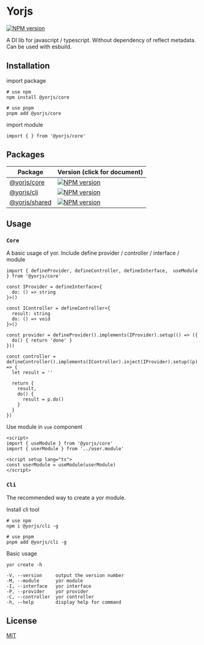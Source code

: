 # Yorjs

[![NPM version](https://img.shields.io/npm/v/@yorjs/core)](https://www.npmjs.com/package/@yorjs/core)

A DI lib for javascript / typescript.
Without dependency of reflect metadata.
Can be used with esbuild.

## Installation

import package

```
# use npm
npm install @yorjs/core

# use pnpm
pnpm add @yorjs/core
```

import module

```
import { } from '@yorjs/core'
```

## Packages

| Package                          | Version (click for document)                                 |
| -------------------------------- | ------------------------------------------------------------ |
| [@yorjs/core](packages/core)     | [![NPM version](https://img.shields.io/npm/v/@yorjs/core)](packages/core/README.md) |
| [@yorjs/cli](packages/cli)       | [![NPM version](https://img.shields.io/npm/v/@yorjs/cli)](packages/core/README.md) |
| [@yorjs/shared](packages/shared) | [![NPM version](https://img.shields.io/npm/v/@yorjs/shared)](packages/shared/README.md) |

## Usage

### `Core`

A basic usage of yor. Include define provider / controller / interface / module

```
import { defineProvider, defineController, defineInterface,  useModule } from '@yorjs/core'

const IProvider = defineInterface<{
  do: () => string
}>()

const IController = defineController<{
  result: string
  do: () => void
}>()

const provider = defineProvider().implements(IProvider).setup(() => ({
  do() { return 'done' }
}))

const controller = defineController().implements(IController).inject(IProvider).setup((p) => {
  let result = ''

  return {
    result,
    do() {
      result = p.do()
    }
  }
})
```

Use module in `vue` component

```
<script>
import { useModule } from '@yorjs/core'
import { userModule } from '../user.module'

<script setup lang="ts">
const userModule = useModule(userModule)
</script>
```

### `Cli`

The recommended way to create a yor module.

Install cli tool

```
# use npm
npm i @yorjs/cli -g

# use pnpm
pnpm add @yorjs/cli -g
```

Basic usage

```
yor create -h

-V, --version     output the version number
-M, --module      yor module
-I, --interface   yor interface
-P, --provider    yor provider
-C, --controller  yor controller
-h, --help        display help for command
```

## License
[MIT](./LICENSE)